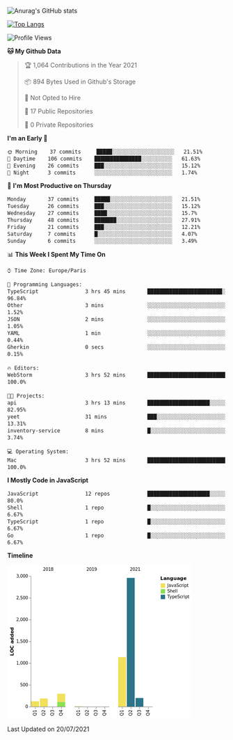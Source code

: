 ![Anurag's GitHub stats](https://github-readme-stats.vercel.app/api?username=sufiane&theme=dark&show_icons=true&count_private=true)


[![Top Langs](https://github-readme-stats.vercel.app/api/top-langs/?username=sufiane&layout=compact)](https://github.com/anuraghazra/github-readme-stats)

<!--START_SECTION:waka-->
![Profile Views](http://img.shields.io/badge/Profile%20Views-0-blue)

**🐱 My Github Data** 

> 🏆 1,064 Contributions in the Year 2021
 > 
> 📦 894 Bytes Used in Github's Storage 
 > 
> 🚫 Not Opted to Hire
 > 
> 📜 17 Public Repositories 
 > 
> 🔑 0 Private Repositories  
 > 
**I'm an Early 🐤** 

```text
🌞 Morning    37 commits     █████░░░░░░░░░░░░░░░░░░░░   21.51% 
🌆 Daytime    106 commits    ███████████████░░░░░░░░░░   61.63% 
🌃 Evening    26 commits     ███░░░░░░░░░░░░░░░░░░░░░░   15.12% 
🌙 Night      3 commits      ░░░░░░░░░░░░░░░░░░░░░░░░░   1.74%

```
📅 **I'm Most Productive on Thursday** 

```text
Monday       37 commits     █████░░░░░░░░░░░░░░░░░░░░   21.51% 
Tuesday      26 commits     ███░░░░░░░░░░░░░░░░░░░░░░   15.12% 
Wednesday    27 commits     ████░░░░░░░░░░░░░░░░░░░░░   15.7% 
Thursday     48 commits     ███████░░░░░░░░░░░░░░░░░░   27.91% 
Friday       21 commits     ███░░░░░░░░░░░░░░░░░░░░░░   12.21% 
Saturday     7 commits      █░░░░░░░░░░░░░░░░░░░░░░░░   4.07% 
Sunday       6 commits      ░░░░░░░░░░░░░░░░░░░░░░░░░   3.49%

```


📊 **This Week I Spent My Time On** 

```text
⌚︎ Time Zone: Europe/Paris

💬 Programming Languages: 
TypeScript               3 hrs 45 mins       ████████████████████████░   96.84% 
Other                    3 mins              ░░░░░░░░░░░░░░░░░░░░░░░░░   1.52% 
JSON                     2 mins              ░░░░░░░░░░░░░░░░░░░░░░░░░   1.05% 
YAML                     1 min               ░░░░░░░░░░░░░░░░░░░░░░░░░   0.44% 
Gherkin                  0 secs              ░░░░░░░░░░░░░░░░░░░░░░░░░   0.15%

🔥 Editors: 
WebStorm                 3 hrs 52 mins       █████████████████████████   100.0%

🐱‍💻 Projects: 
api                      3 hrs 13 mins       ████████████████████░░░░░   82.95% 
yeet                     31 mins             ███░░░░░░░░░░░░░░░░░░░░░░   13.31% 
inventory-service        8 mins              █░░░░░░░░░░░░░░░░░░░░░░░░   3.74%

💻 Operating System: 
Mac                      3 hrs 52 mins       █████████████████████████   100.0%

```

**I Mostly Code in JavaScript** 

```text
JavaScript               12 repos            ████████████████████░░░░░   80.0% 
Shell                    1 repo              █░░░░░░░░░░░░░░░░░░░░░░░░   6.67% 
TypeScript               1 repo              █░░░░░░░░░░░░░░░░░░░░░░░░   6.67% 
Go                       1 repo              █░░░░░░░░░░░░░░░░░░░░░░░░   6.67%

```


**Timeline**

![Chart not found](https://raw.githubusercontent.com/Sufiane/Sufiane/main/charts/bar_graph.png) 


 Last Updated on 20/07/2021
<!--END_SECTION:waka-->


<!--
**Sufiane/sufiane** is a ✨ _special_ ✨ repository because its `README.md` (this file) appears on your GitHub profile.

Here are some ideas to get you started:

- 🔭 I’m currently working on ...
- 🌱 I’m currently learning ...
- 👯 I’m looking to collaborate on ...
- 🤔 I’m looking for help with ...
- 💬 Ask me about ...
- 📫 How to reach me: ...
- 😄 Pronouns: ...
- ⚡ Fun fact: ...
-->
